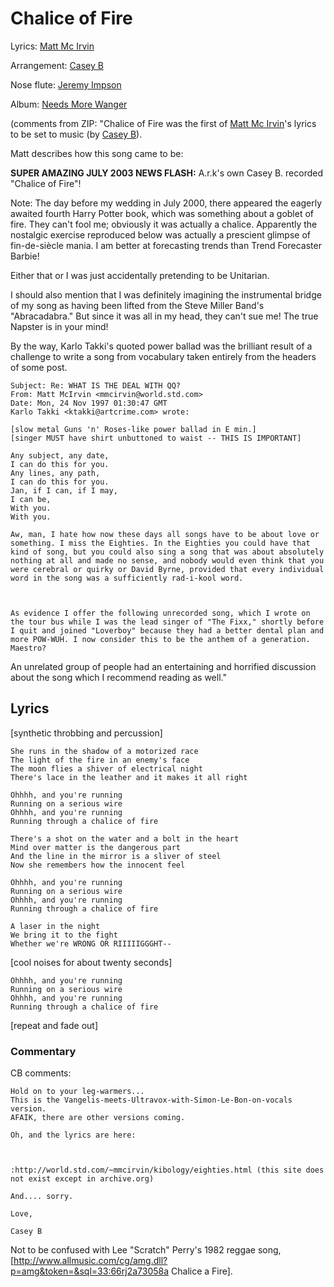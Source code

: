 # Chalice of Fire

Lyrics: [Matt Mc Irvin](/matt-mc-irvin)

Arrangement: [Casey B](/casey-b)

Nose flute: [Jeremy Impson](/jeremy-impson)

Album: [Needs More Wanger](/needs-more-wanger)

(comments from ZIP: "Chalice of Fire was the first of [Matt Mc Irvin](/matt-mc-irvin)'s lyrics to be set to music (by [Casey B](/casey-b)). 

Matt describes how this song came to be:

  <b>SUPER AMAZING JULY 2003 NEWS FLASH:</b> A.r.k's own Casey B. recorded "Chalice of Fire"!

Note: The day before my wedding in July 2000, there appeared the eagerly awaited fourth Harry Potter book, which was something about a goblet of fire. They can't fool me; obviously it was actually a chalice. Apparently the nostalgic exercise reproduced below was actually a prescient glimpse of fin-de-siècle mania. I am better at forecasting trends than Trend Forecaster Barbie!

Either that or I was just accidentally pretending to be Unitarian.

I should also mention that I was definitely imagining the instrumental bridge of my song as having been lifted from the Steve Miller Band's "Abracadabra." But since it was all in my head, they can't sue me! The true Napster is in your mind!

By the way, Karlo Takki's quoted power ballad was the brilliant result of a challenge to write a song from vocabulary taken entirely from the headers of some post.

    Subject: Re: WHAT IS THE DEAL WITH QQ?
    From: Matt McIrvin <mmcirvin@world.std.com>
    Date: Mon, 24 Nov 1997 01:30:47 GMT
    Karlo Takki <ktakki@artcrime.com> wrote:

    [slow metal Guns 'n' Roses-like power ballad in E min.]
    [singer MUST have shirt unbuttoned to waist -- THIS IS IMPORTANT]

    Any subject, any date,
    I can do this for you.
    Any lines, any path,
    I can do this for you.
    Jan, if I can, if I may,
    I can be,
    With you.
    With you.

    Aw, man, I hate how now these days all songs have to be about love or something. I miss the Eighties. In the Eighties you could have that kind of song, but you could also sing a song that was about absolutely nothing at all and made no sense, and nobody would even think that you were cerebral or quirky or David Byrne, provided that every individual word in the song was a sufficiently rad-i-kool word.



    As evidence I offer the following unrecorded song, which I wrote on the tour bus while I was the lead singer of "The Fixx," shortly before I quit and joined "Loverboy" because they had a better dental plan and more POW-WUH. I now consider this to be the anthem of a generation. Maestro?

An unrelated group of people had an entertaining and horrified discussion about the song which I recommend reading as well."

## Lyrics

[synthetic throbbing and percussion]

    She runs in the shadow of a motorized race
    The light of the fire in an enemy's face
    The moon flies a shiver of electrical night
    There's lace in the leather and it makes it all right 

    Ohhhh, and you're running
    Running on a serious wire
    Ohhhh, and you're running
    Running through a chalice of fire

    There's a shot on the water and a bolt in the heart
    Mind over matter is the dangerous part
    And the line in the mirror is a sliver of steel
    Now she remembers how the innocent feel 

    Ohhhh, and you're running
    Running on a serious wire
    Ohhhh, and you're running
    Running through a chalice of fire 

    A laser in the night
    We bring it to the fight
    Whether we're WRONG OR RIIIIIGGGHT-- 

  [cool noises for about twenty seconds]

    Ohhhh, and you're running
    Running on a serious wire
    Ohhhh, and you're running
    Running through a chalice of fire 

  [repeat and fade out]


### Commentary

CB comments:

    Hold on to your leg-warmers... 
    This is the Vangelis-meets-Ultravox-with-Simon-Le-Bon-on-vocals version. 
    AFAIK, there are other versions coming. 

    Oh, and the lyrics are here: 



    :http://world.std.com/~mmcirvin/kibology/eighties.html (this site does not exist except in archive.org)

    And.... sorry. 

    Love, 

    Casey B 

Not to be confused with Lee "Scratch" Perry's 1982 reggae song, [http://www.allmusic.com/cg/amg.dll?p=amg&token=&sql=33:66rj2a73058a Chalice a Fire]. 